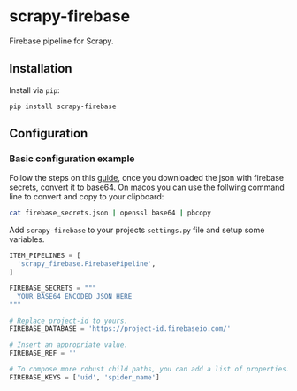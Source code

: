 scrapy-firebase
===============
Firebase pipeline for Scrapy.

Installation
------------
Install via `pip`:

    pip install scrapy-firebase

Configuration
-------------

### Basic configuration example

Follow the steps on this [guide](https://firebase.google.com/docs/admin/setup), once you downloaded the json with firebase secrets, convert it to base64. On macos you can use the follwing command line to convert and copy to your clipboard:

```bash
cat firebase_secrets.json | openssl base64 | pbcopy
```

Add `scrapy-firebase` to your projects `settings.py` file and setup some variables.

```python
ITEM_PIPELINES = [
  'scrapy_firebase.FirebasePipeline',
]

FIREBASE_SECRETS = """
  YOUR BASE64 ENCODED JSON HERE
"""

# Replace project-id to yours.
FIREBASE_DATABASE = 'https://project-id.firebaseio.com/'

# Insert an appropriate value.
FIREBASE_REF = ''

# To compose more robust child paths, you can add a list of properties.
FIREBASE_KEYS = ['uid', 'spider_name']

```
